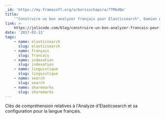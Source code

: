 ```yaml
---
_id: 'https://my.framasoft.org/u/borisschapira/?TMbdQw'
title:
    '"Construire un bon analyzer français pour Elasticsearch", Damien Alexandre'
link: >-
    https://jolicode.com/blog/construire-un-bon-analyzer-francais-pour-elasticsearch
date: '2017-02-13'
tags:
    - name: elasticsearch
      slug: elasticsearch
    - name: français
      slug: francais
    - name: indexation
      slug: indexation
    - name: linguistique
      slug: linguistique
    - name: search
      slug: search
    - name: sharemarks
      slug: sharemarks
---
```


<div class="markdown"><p>Clés de compréhension relatives à l'Analyze d'Elasticsearch et sa configuration pour la langue français.
</p></div>
